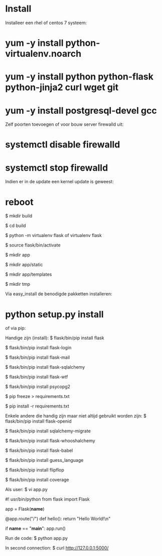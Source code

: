 # Install
Installeer een rhel of centos 7 systeem:

 # yum -y install python-virtualenv.noarch
 
 # yum -y install python python-flask python-jinja2 curl wget git

 # yum -y install postgresql-devel gcc
 
Zelf poorten toevoegen of voor bouw server firewalld uit:
 # systemctl disable firewalld 
 
 # systemctl stop firewalld

Indien er in de update een kernel update is geweest:
 # reboot


 $ mkdir build

 $ cd build

 $ python -m virtualenv flask    of  virtualenv flask

 $ source flask/bin/activate

 $ mkdir app

 $ mkdir app/static

 $ mkdir app/templates

 $ mkdir tmp


Via easy_install de benodigde pakketten installeren:
 # python setup.py install

of via pip:

Handige zijn (install):
 $ flask/bin/pip install flask
 
 $ flask/bin/pip install flask-login
 
 $ flask/bin/pip install flask-mail
 
 $ flask/bin/pip install flask-sqlalchemy
 
 $ flask/bin/pip install flask-wtf
 
 $ flask/bin/pip install psycopg2


 $ pip freeze > requirements.txt
 
 $ pip install -r requirements.txt



Enkele andere die handig zijn maar niet altijd gebruikt worden zijn:
 $ flask/bin/pip install flask-openid
 
 $ flask/bin/pip install sqlalchemy-migrate

 $ flask/bin/pip install flask-whooshalchemy
 
 $ flask/bin/pip install flask-babel
 
 $ flask/bin/pip install guess_language
 
 $ flask/bin/pip install flipflop
 
 $ flask/bin/pip install coverage



Als user:
$ vi app.py

  #! usr/bin/python
  from flask import Flask

  app = Flask(__name__)

  @app.route("/")
  def hello():
      return "Hello World!\n"

  if __name__ == "__main__":
      app.run()



Run de code:
 $ python app.py



In second connection:
 $ curl http://127.0.0.1:5000/
